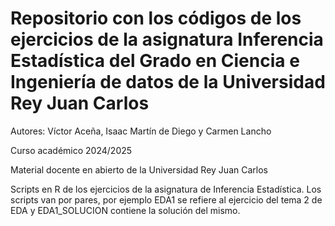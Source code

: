 # Repositorio con los códigos de los ejercicios de la asignatura Inferencia Estadística del Grado en Ciencia e Ingeniería de datos de la Universidad Rey Juan Carlos
Autores: Víctor Aceña, Isaac Martín de Diego y Carmen Lancho

Curso académico 2024/2025

Material docente en abierto de la Universidad Rey Juan Carlos

Scripts en R de los ejercicios de la asignatura de Inferencia Estadística. Los scripts van por pares, por ejemplo EDA1 se refiere al ejercicio del tema 2 de EDA y EDA1_SOLUCION contiene la solución del mismo.
